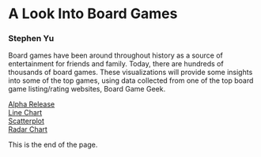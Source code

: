 # A Look Into Board Games

### Stephen Yu

Board games have been around throughout history as a source of entertainment for friends and family.
Today, there are hundreds of thousands of board games. These visualizations will provide some insights into some
of the top games, using data collected from one of the top board game listing/rating websites, Board Game Geek.

[Alpha Release](docs/Alpha%20Release.pdf)  
[Line Chart](linechart.html)  
[Scatterplot](scatterplot.html)  
[Radar Chart](radar.html)

<style>
div.linechart {
  font-family: "Trebuchet MS", sans-serif;
}

.axis text {
    font-family: "Trebuchet MS", sans-serif;
    font-size: 12px;
}

.grid {
    color: lightgray;
}

.label {
    font-size: 24px;
    font-family: "Trebuchet MS", sans-serif;
    text-anchor: middle;
    alignment-baseline: middle;
}

.title {
    font-size: 28px;
    font-family: "Trebuchet MS", sans-serif;
    text-anchor: middle;
    alignment-baseline: middle;
}
</style>
<script src="https://d3js.org/d3.v7.min.js"></script>

<div id="linechart"></div>
<div id="scatterplot"></div>
<div id="radarchart"></div>

<script>
    let canvasWidth = 1200;
    let canvasHeight = 800;
    let xMargin = 100;
    let yMargin = 100;
    let width = canvasWidth - xMargin;
    let height = canvasHeight - yMargin;

    let svg = d3.select("div#linechart")
        .append("svg")
        .attr("height", height)
        .attr("width", width);

    svg.append("rect")
        .attr("fill", "rgb(240, 240, 240)")
        .attr("width", "100%")
        .attr("height", "100%");

    svg.append("text")
        .attr("class", "title")
        .attr("transform", "translate(" + (width / 2) + ", " + (yMargin / 2) + ")")
        .text("Board Games Published Over Time");

    svg.append("text")
        .attr("class", "label")
        .attr("transform", "translate(" + (width / 2) + ", " + (height - yMargin / 2) + ")")
        .text("Year");

    svg.append("text")
        .attr("class", "label")
        .attr("transform", "translate(" + (xMargin / 2) + ", " + (height / 2) + ") rotate(270)")
        .text("# of Board Games");

    let xScale = d3.scaleTime().range([0, width - xMargin * 2]);
    let yScale = d3.scaleLinear().range([height - yMargin * 2, 0]);

    let grid_container = svg.append("g");

    let container = svg.append("g")
        .attr("transform", "translate(" + xMargin + ", " + yMargin + ")");

    let parseDate = d3.timeParse("%Y");

    let rowConverter = function(d) {
        return {
            year: parseDate(d["Year Published"]),
        };
    };

    d3.csv("BGG_Data_Set.csv", rowConverter).then(data => {
        data = data.filter(data => data.year !== null);
        let counts = d3.rollups(data, v => d3.count(v, d => d.year), d => d.year);
        counts = counts.sort((a, b) => a[0] - b[0]);

        counts.shift();

        counts.pop();

        xScale.domain(d3.extent(counts, function(d) {
            return d[0];
        }));

        yScale.domain([0, d3.max(counts, function(d) {
            return d[1];
        })]);

        container.append("path")
            .datum(counts)
            .attr("fill", "none")
            .attr("stroke", "cornflowerblue")
            .attr("stroke-width", 3)
            .attr("d", d3.line()
                .x(function(d) {
                    return xScale(d[0]);
                })
                .y(function(d) {
                    return yScale(d[1]);
                }));

        grid_container.append("g")
            .attr("class", "grid")
            .attr("transform", "translate(" + xMargin + ", " + yMargin + ")")
            .call(d3.axisRight(yScale)
                .tickSize(width - xMargin * 2)
                .tickFormat("")
                .tickSizeOuter(0));

        svg.append("g")
            .attr("class", "axis")
            .attr("transform", "translate(" + xMargin + ", " + (height - yMargin) + ")")
            .call(d3.axisBottom(xScale).tickSizeOuter(0)
                .ticks(d3.timeYear.every(100)));

        svg.append("g")
            .attr("class", "axis")
            .attr("transform", "translate(" + xMargin + ", " + yMargin + ")")
            .call(d3.axisLeft(yScale).tickSizeOuter(0));
    });
</script>



This is the end of the page.